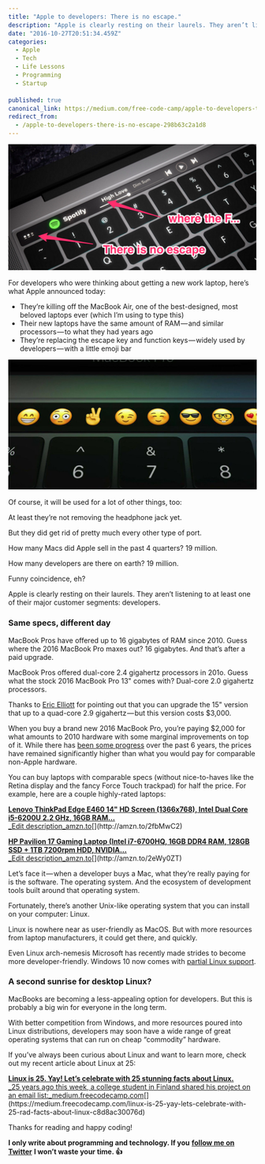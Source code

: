 ```yaml
---
title: "Apple to developers: There is no escape."
description: "Apple is clearly resting on their laurels. They aren’t listening to at least one of their major customer segments: developers. MacBook Pros have offered up to 16 gigabytes of RAM since 2010. Guess…"
date: "2016-10-27T20:51:34.459Z"
categories: 
  - Apple
  - Tech
  - Life Lessons
  - Programming
  - Startup

published: true
canonical_link: https://medium.com/free-code-camp/apple-to-developers-there-is-no-escape-298b63c2a1d8
redirect_from:
  - /apple-to-developers-there-is-no-escape-298b63c2a1d8
---
```


![Based off an image by [Martin Hajek](http://martinhajek.com).](./asset-1.png)

For developers who were thinking about getting a new work laptop, here’s what Apple announced today:

-   They’re killing off the MacBook Air, one of the best-designed, most beloved laptops ever (which I’m using to type this)
-   Their new laptops have the same amount of RAM — and similar processors — to what they had years ago
-   They’re replacing the escape key and function keys — widely used by developers — with a little emoji bar

![](./asset-2.jpeg)

Of course, it will be used for a lot of other things, too:



At least they’re not removing the headphone jack yet.

But they did get rid of pretty much every other type of port.



How many Macs did Apple sell in the past 4 quarters? 19 million.

How many developers are there on earth? 19 million.

Funny coincidence, eh?



Apple is clearly resting on their laurels. They aren’t listening to at least one of their major customer segments: developers.

### Same specs, different day

MacBook Pros have offered up to 16 gigabytes of RAM since 2010. Guess where the 2016 MacBook Pro maxes out? 16 gigabytes. And that’s after a paid upgrade.



MacBook Pros offered dual-core 2.4 gigahertz processors in 201o. Guess what the stock 2016 MacBook Pro 13" comes with? Dual-core 2.0 gigahertz processors.

Thanks to [Eric Elliott](https://medium.com/@_ericelliott) for pointing out that you can upgrade the 15" version that up to a quad-core 2.9 gigahertz — but this version costs $3,000.

When you buy a brand new 2016 MacBook Pro, you’re paying $2,000 for what amounts to 2010 hardware with some marginal improvements on top of it. While there has [been some progress](https://browser.primatelabs.com/mac-benchmarks) over the past 6 years, the prices have remained significantly higher than what you would pay for comparable non-Apple hardware.



You can buy laptops with comparable specs (without nice-to-haves like the Retina display and the fancy Force Touch trackpad) for half the price. For example, here are a couple highly-rated laptops:

[**Lenovo ThinkPad Edge E460 14" HD Screen (1366x768), Intel Dual Core i5-6200U 2.2 GHz, 16GB RAM…**  
_Edit description_amzn.to](http://amzn.to/2fbMwC2 "http://amzn.to/2fbMwC2")[](http://amzn.to/2fbMwC2)

[**HP Pavilion 17 Gaming Laptop (Intel i7-6700HQ, 16GB DDR4 RAM, 128GB SSD + 1TB 7200rpm HDD, NVIDIA…**  
_Edit description_amzn.to](http://amzn.to/2eWy0ZT "http://amzn.to/2eWy0ZT")[](http://amzn.to/2eWy0ZT)

Let’s face it — when a developer buys a Mac, what they’re really paying for is the software. The operating system. And the ecosystem of development tools built around that operating system.

Fortunately, there’s another Unix-like operating system that you can install on your computer: Linux.

Linux is nowhere near as user-friendly as MacOS. But with more resources from laptop manufacturers, it could get there, and quickly.



Even Linux arch-nemesis Microsoft has recently made strides to become more developer-friendly. Windows 10 now comes with [partial Linux support](http://www.howtogeek.com/265900/everything-you-can-do-with-windows-10s-new-bash-shell/).

### A second sunrise for desktop Linux?

MacBooks are becoming a less-appealing option for developers. But this is probably a big win for everyone in the long term.

With better competition from Windows, and more resources poured into Linux distributions, developers may soon have a wide range of great operating systems that can run on cheap “commodity” hardware.

If you’ve always been curious about Linux and want to learn more, check out my recent article about Linux at 25:

[**Linux is 25. Yay! Let’s celebrate with 25 stunning facts about Linux.**  
_25 years ago this week, a college student in Finland shared his project on an email list:_medium.freecodecamp.com](https://medium.freecodecamp.com/linux-is-25-yay-lets-celebrate-with-25-rad-facts-about-linux-c8d8ac30076d "https://medium.freecodecamp.com/linux-is-25-yay-lets-celebrate-with-25-rad-facts-about-linux-c8d8ac30076d")[](https://medium.freecodecamp.com/linux-is-25-yay-lets-celebrate-with-25-rad-facts-about-linux-c8d8ac30076d)

Thanks for reading and happy coding!

**I only write about programming and technology. If you** [**follow me on Twitter**](https://twitter.com/ossia) **I won’t waste your time. 👍**
